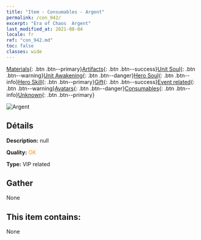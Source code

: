 ```yaml
---
title: "Item - Consumables - Argent"
permalink: /con_942/
excerpt: "Era of Chaos  Argent"
last_modified_at: 2021-08-04
locale: fr
ref: "con_942.md"
toc: false
classes: wide
---
```

 [Materials](/ItemsFR/){: .btn .btn--primary}[Artifacts](/ItemsFR/Artifacts/){: .btn .btn--success}[Unit Soul](/ItemsFR/UnitSoul/){: .btn .btn--warning}[Unit Awakening](/ItemsFR/UnitAwakening/){: .btn .btn--danger}[Hero Soul](/ItemsFR/HeroSoul/){: .btn .btn--info}[Hero Skill](/ItemsFR/HeroSkill/){: .btn .btn--primary}[Gift](/ItemsFR/Gift/){: .btn .btn--success}[Event related](/ItemsFR/Events/){: .btn .btn--warning}[Avatars](/ItemsFR/Avatars/){: .btn .btn--danger}[Consumables](/ItemsFR/Consumables/){: .btn .btn--info}[Unknown](/ItemsFR/Unknown/){: .btn .btn--primary}

 ![Argent](/images/t/i_4003401.png)

## Détails
 **Description:** null

 **Quality:** <span style="color: #FF8C00">OK</span>

 **Type:** VIP related

## Gather

  None

## This item contains:

  None

